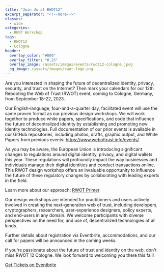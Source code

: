 ```yaml
---
title: "Join Us at RWOT12"
excerpt_separator: "<!--more-->"
classes:
  - wide
categories:
  - RWOT Workshop
tags:
  - RWOT12
  - Cologne
header:
  overlay_color: "#000"
  overlay_filter: "0.25"
  overlay_image: /assets/images/events/rwot12-cologne.jpeg
  og_image: /assets/images/rwot-logo.png
---
```


Are you interested in shaping the future of decentralized identity, privacy, security, and trust on the Internet? Then mark your calendars for our 12th Rebooting the Web of Trust (RWOT) event, coming to Cologne, Germany, from September 18-22, 2023.

Our English-language, four-and-a-quarter day, facilitated event will use the same proven format as our previous design workshops. We will work together to produce white papers, specifications, and code that influence the future of decentralized identity by establishing and promoting new identity technologies. Full documentation of our prior events is available in our GitHub repositories, including photos, drafts, graphic output, and White Papers from previous events: https://www.weboftrust.info/events/

As you may be aware, the European Union is introducing significant changes to regulations around digital identity, privacy, and digital wallets this year. These regulations will profoundly impact the way businesses and individuals manage their digital identities and conduct transactions online. This RWOT design workshop offers an invaluable opportunity to influence the future of these regulatory changes by collaborating with leading experts in the field.

Learn more about our approach: [RWOT Primer](https://github.com/WebOfTrustInfo/rwot12-cologne/blob/main/advance-readings/rwot-primer.md)

Our design workshops are intended for practitioners and users actively involved in creating the next-generation web of trust, including developers, cryptographers, researchers, user-experience designers, policy experts, and end-users in any domain. We welcome participants with diverse perspectives on the need for, and use of, decentralized technologies of all kinds.

Further details about registration via Eventbrite, accommodations, and our call for papers will be announced in the coming weeks.

If you're passionate about the future of trust and identity on the web, don't miss RWOT 12 Cologne. We look forward to welcoming you there this fall! 

[Get Tickets on Eventbrite](https://www.eventbrite.com/e/rebooting-the-web-of-trust-12-2023-cologne-tickets-597232116337)
